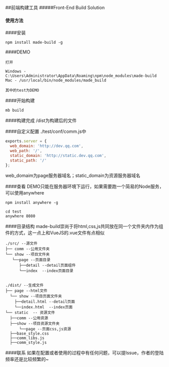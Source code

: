 ##前端构建工具
#####Front-End Build Solution



#### 使用方法


####安装
```shell
npm install made-build -g
```

####DEMO

```
打开

Windows - C:\Users\Administrator\AppData\Roaming\npm\node_modules\made-build 
Mac - /usr/local/bin/node_modules/made_build

其中的test为DEMO
```

####开始构建
```shell
mb build
```

####构建完成
/dist为构建后的文件

####自定义配置
./test/conf/comm.js中
```javascript
exports.server = {
  web_domain: 'http://dev.qq.com',
  web_path: '/',
  static_domain: 'http://static.dev.qq.com',
  static_path: '/'
};
```
web_domaim为page服务器域名；static_domain为资源服务器域名

####查看
DEMO只能在服务器环境下运行，如果需要跑一个简易的Node服务，可以使用anywhere
```shell
npm install anywhere -g

cd test
anywhere 8080
```

####目录结构
made-build崇尚于将html,css,js共同放在同一个文件夹内作为组件的方式，这一点上和VueJS的.vue文件有点相似

```shell
./src/ --源文件
├── comm --公用文件夹
└── show --项目文件夹
   └──page --页面目录
      ├──detail --detail页面组件
      └──index  --index页面目录
      
      
./dist/ --生成文件
├── page --html文件
  └── show --项目页面文件夹
    ├──detail.html --detail页面
    └──index.html  --index页面
└── static  -- 资源文件
  ├──comm --公用资源
  ├──show --项目资源文件夹
      └──page --页面css,js资源
  ├──base_style.css
  ├──comm_libs.js
  ├──comm_style.js
```
####联系
如果在配置或者使用的过程中有任何问题，可以提Issue，作者的登陆频率还是比较频繁的~
